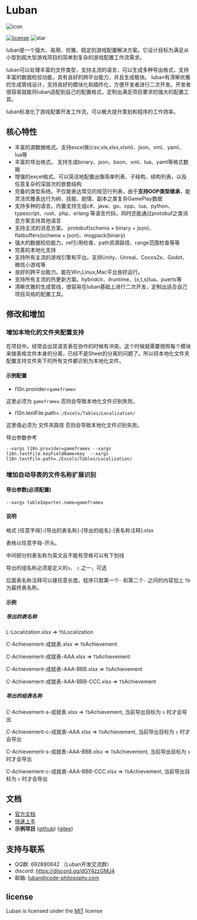 # Luban

![icon](docs/images/logo.png)

[![license](http://img.shields.io/badge/license-MIT-blue.svg?style=flat-square)](https://opensource.org/licenses/MIT) ![star](https://img.shields.io/github/stars/focus-creative-games/luban?style=flat-square)

luban是一个强大、易用、优雅、稳定的游戏配置解决方案。它设计目标为满足从小型到超大型游戏项目的简单到复杂的游戏配置工作流需求。

luban可以处理丰富的文件类型，支持主流的语言，可以生成多种导出格式，支持丰富的数据检验功能，具有良好的跨平台能力，并且生成极快。
luban有清晰优雅的生成管线设计，支持良好的模块化和插件化，方便开发者进行二次开发。开发者很容易就能将luban适配到自己的配置格式，定制出满足项目要求的强大的配置工具。

luban标准化了游戏配置开发工作流，可以极大提升策划和程序的工作效率。

## 核心特性

- 丰富的源数据格式。支持excel族(csv,xls,xlsx,xlsm)、json、xml、yaml、lua等
- 丰富的导出格式。 支持生成binary、json、bson、xml、lua、yaml等格式数据
- 增强的excel格式。可以简洁地配置出像简单列表、子结构、结构列表，以及任意复杂的深层次的嵌套结构
- 完备的类型系统。不仅能表达常见的规范行列表，由于**支持OOP类型继承**，能灵活优雅表达行为树、技能、剧情、副本之类复杂GamePlay数据
- 支持多种的语言。内置支持生成c#、java、go、cpp、lua、python、typescript、rust、php、erlang 等语言代码，同时还能通过protobuf之类消息方案支持其他语言
- 支持主流的消息方案。 protobuf(schema + binary + json)、flatbuffers(schema + json)、msgpack(binary)
- 强大的数据校验能力。ref引用检查、path资源路径、range范围检查等等
- 完善的本地化支持
- 支持所有主流的游戏引擎和平台。支持Unity、Unreal、Cocos2x、Godot、微信小游戏等
- 良好的跨平台能力。能在Win,Linux,Mac平台良好运行。
- 支持所有主流的热更新方案。hybridclr、ilruntime、{x,t,s}lua、puerts等
- 清晰优雅的生成管线，很容易在luban基础上进行二次开发，定制出适合自己项目风格的配置工具。

## 修改和增加

### 增加本地化的文件夹配置支持

在项目中。经常会出现语言表在协作的时候有冲突。这个时候就需要按照每个模块来做表格文件本身的分离，已经不是Sheet的分离的问题了。所以将本地化文件夹配置支持文件夹下的所有文件都识别为本地化文件。

#### 示例配置

- l10n.provider=`gameframex`

这里必须为 `gameframex` 否则会导致本地化文件识别失败。

- l10n.textFile.path=`./Excels/Tables/Localization/`

这里值必须为 文件夹路径 否则会导致本地化文件识别失败。

导出参数参考

```
--xargs l10n.provider=gameframex --xargs l10n.textFile.keyFieldName=key  --xargs l10n.textFile.path=./Excels/Tables/Localization/
```

### 增加自动导表的文件名称扩展识别

#### 导出参数(必须配置)

```
--xargs tableImporter.name=gameframex
```

#### 说明

格式 [任意字母]-[导出的表名称]-[导出的组名]-[表名称注释].xlsx

表格以任意字母-开头。

中间部分的表名称为英文且不能有空格可以有下划线

导出的组名称必须是定义的`s`、 `c` 之一，可选

后面表名称注释可以接任意长度。程序只取第一个`-` 和第二个`-` 之间的内容加上 `Tb` 为最终表名称。

#### 示例

##### 导出的表名称

L-Localization.xlsx => `Tb`Localization

C-Achievement-成就表.xlsx => `Tb`Achievement

C-Achievement-成就表-AAA.xlsx => `Tb`Achievement

C-Achievement-成就表-AAA-BBB.xlsx => `Tb`Achievement

C-Achievement-成就表-AAA-BBB-CCC.xlsx => `Tb`Achievement

##### 导出的组表名称

C-Achievement-s-成就表.xlsx => `Tb`Achievement, 当前导出目标为 `s` 时才会导出

C-Achievement-c-成就表-AAA.xlsx => `Tb`Achievement, 当前导出目标为 `c` 时才会导出

C-Achievement-s-成就表-AAA-BBB.xlsx => `Tb`Achievement, 当前导出目标为 `s` 时才会导出

C-Achievement-c-成就表-AAA-BBB-CCC.xlsx => `Tb`Achievement, 当前导出目标为 `c` 时才会导出

## 文档

- [官方文档](https://luban.doc.code-philosophy.com/)
- [快速上手](https://luban.doc.code-philosophy.com/docs/beginner/quickstart)
- **示例项目** ([github](https://github.com/focus-creative-games/luban_examples)) ([gitee](https://gitee.com/focus-creative-games/luban_examples))

## 支持与联系

- QQ群: 692890842 （Luban开发交流群）
- discord: https://discord.gg/dGY4zzGMJ4
- 邮箱: luban@code-philosophy.com

## license

Luban is licensed under the [MIT](https://github.com/focus-creative-games/luban/blob/main/LICENSE) license
